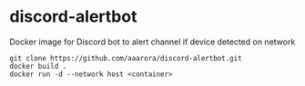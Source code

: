 # discord-alertbot
Docker image for Discord bot to alert channel if device detected on network

```
git clone https://github.com/aaarora/discord-alertbot.git
docker build .
docker run -d --network host <container>
```

